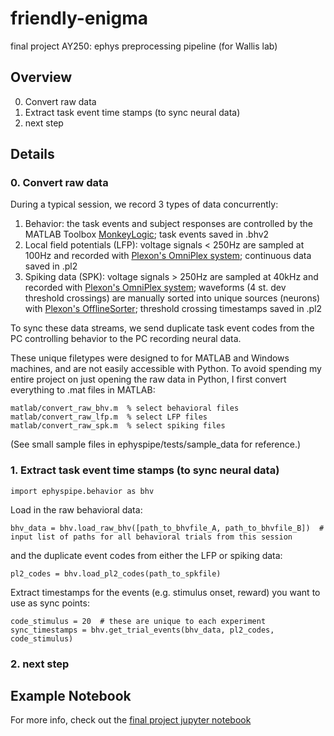 # friendly-enigma
final project AY250: ephys preprocessing pipeline (for Wallis lab)

## Overview
0. Convert raw data
1. Extract task event time stamps (to sync neural data)
2. next step


## Details

### 0. Convert raw data

During a typical session, we record 3 types of data concurrently:
1. Behavior: the task events and subject responses are controlled by the MATLAB Toolbox [MonkeyLogic](https://monkeylogic.nimh.nih.gov/); task events saved in .bhv2
2. Local field potentials (LFP): voltage signals < 250Hz are sampled at 100Hz and recorded with [Plexon's OmniPlex system](https://plexon.com/plexon-systems/omniplex-neural-recording-system/); continuous data saved in .pl2
3. Spiking data (SPK): voltage signals > 250Hz are sampled at 40kHz and recorded with [Plexon's OmniPlex system](https://plexon.com/plexon-systems/omniplex-neural-recording-system/); waveforms (4 st. dev threshold crossings) are manually sorted into unique sources (neurons) with [Plexon's OfflineSorter](https://plexon.com/products/offline-sorter/); threshold crossing timestamps saved in .pl2

To sync these data streams, we send duplicate task event codes from the PC controlling behavior to the PC recording neural data.

These unique filetypes were designed to for MATLAB and Windows machines, and are not easily accessible with Python. To avoid spending my entire project on just opening the raw data in Python, I first convert everything to .mat files in MATLAB:
```
matlab/convert_raw_bhv.m  % select behavioral files
matlab/convert_raw_lfp.m  % select LFP files
matlab/convert_raw_spk.m  % select spiking files
```
(See small sample files in ephyspipe/tests/sample_data for reference.)

### 1. Extract task event time stamps (to sync neural data)
`import ephyspipe.behavior as bhv`

Load in the raw behavioral data:

```
bhv_data = bhv.load_raw_bhv([path_to_bhvfile_A, path_to_bhvfile_B])  # input list of paths for all behavioral trials from this session
```
and the duplicate event codes from either the LFP or spiking data:
```
pl2_codes = bhv.load_pl2_codes(path_to_spkfile)
```

Extract timestamps for the events (e.g. stimulus onset, reward) you want to use as sync points:
```
code_stimulus = 20  # these are unique to each experiment
sync_timestamps = bhv.get_trial_events(bhv_data, pl2_codes, code_stimulus)
```

### 2. next step



## Example Notebook

For more info, check out the [final project jupyter notebook](https://github.com/zbalewski/python-ay250-homework/tree/main/final_project)
